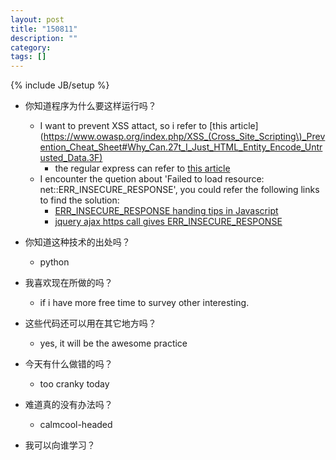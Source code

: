 ```yaml
---
layout: post
title: "150811"
description: ""
category: 
tags: []
---
```

{% include JB/setup %}

* 你知道程序为什么要这样运行吗？
  * I want to prevent XSS attact, so i refer to [this article](https://www.owasp.org/index.php/XSS_(Cross_Site_Scripting\)_Prevention_Cheat_Sheet#Why_Can.27t_I_Just_HTML_Entity_Encode_Untrusted_Data.3F)
    * the regular express can refer to [this article](http://stackoverflow.com/a/7124052)
  * I encounter the quetion about 'Failed to load resource: net::ERR_INSECURE_RESPONSE',
  you could refer the following links to find the solution:
    * [ERR_INSECURE_RESPONSE handing tips in Javascript](http://stackoverflow.com/questions/28857340/err-insecure-response-handing-tips-in-javascript)
    * [jquery ajax https call gives ERR_INSECURE_RESPONSE](http://stackoverflow.com/questions/29499880/jquery-ajax-https-call-gives-err-insecure-response)

* 你知道这种技术的出处吗？
  * python

* 我喜欢现在所做的吗？
  * if i have more free time to survey other interesting.

* 这些代码还可以用在其它地方吗？
  * yes, it will be the awesome practice

* 今天有什么做错的吗？
  * too cranky today

* 难道真的没有办法吗？
  * calmcool-headed 

* 我可以向谁学习？
 

